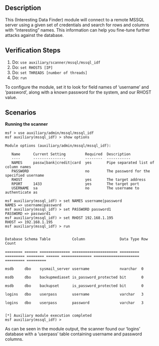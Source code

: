 ## Description

This (Interesting Data Finder) module will connect to a remote MSSQL server using a given set of credentials and search for rows and columns with “interesting” names. This information can help you fine-tune further attacks against the database.

## Verification Steps

1. Do: ```use auxiliary/scanner/mssql/mssql_idf```
2. Do: ```set RHOSTS [IP]```
3. Do: ```set THREADS [number of threads]```
4. Do: ```run```

To configure the module, set it to look for field names of ‘username’ and ‘password’, along with a known password for the system, and our RHOST value.

## Scenarios

**Running the scanner**
```
msf > use auxiliary/admin/mssql/mssql_idf
msf auxiliary(mssql_idf) > show options

Module options (auxiliary/admin/mssql/mssql_idf):

   Name      Current Setting         Required  Description
   ----      ---------------         --------  -----------
   NAMES     passw|bank|credit|card  yes       Pipe separated list of column names
   PASSWORD                          no        The password for the specified username
   RHOST                             yes       The target address
   RPORT     1433                    yes       The target port
   USERNAME  sa                      no        The username to authenticate as

msf auxiliary(mssql_idf) > set NAMES username|password
NAMES => username|password
msf auxiliary(mssql_idf) > set PASSWORD password1
PASSWORD => password1
msf auxiliary(mssql_idf) > set RHOST 192.168.1.195
RHOST => 192.168.1.195
msf auxiliary(mssql_idf) > run


Database Schema Table          Column                Data Type Row Count 

======== ====== ============== ===================== ========= ========= ======== ====== ============== ===================== ========= ========= 

msdb     dbo    sysmail_server username              nvarchar  0

msdb     dbo    backupmediaset is_password_protected bit       0

msdb     dbo    backupset      is_password_protected bit       0

logins   dbo    userpass       username              varchar   3

logins   dbo    userpass       password              varchar   3


[*] Auxiliary module execution completed
msf auxiliary(mssql_idf) >
```

As can be seen in the module output, the scanner found our ‘logins’ database with a ‘userpass’ table containing username and password columns.